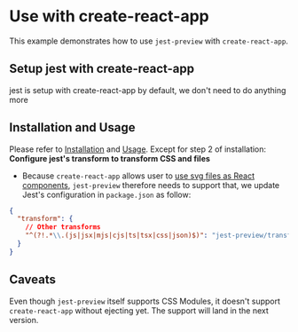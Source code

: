 # Use with create-react-app

This example demonstrates how to use `jest-preview` with `create-react-app`.

## Setup jest with create-react-app

jest is setup with create-react-app by default, we don't need to do anything more

## Installation and Usage

Please refer to [Installation](../../README.md#installation) and [Usage](../../README.md#installation).
Except for step 2 of installation: **Configure jest's transform to transform CSS and files**

- Because `create-react-app` allows user to [use svg files as React components](https://create-react-app.dev/docs/adding-images-fonts-and-files/#adding-svgs), `jest-preview` therefore needs to support that, we update Jest's configuration in `package.json` as follow:

```json
{
  "transform": {
    // Other transforms
    "^(?!.*\\.(js|jsx|mjs|cjs|ts|tsx|css|json)$)": "jest-preview/transforms/fileCRA"
  }
}
```

## Caveats

Even though `jest-preview` itself supports CSS Modules, it doesn't support `create-react-app` without ejecting yet. The support will land in the next version.
